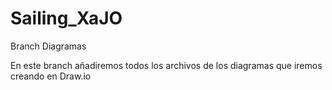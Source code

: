 # Sailing_XaJO
Branch Diagramas

En este branch añadiremos todos los archivos de los diagramas que iremos creando en Draw.io 
